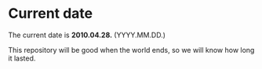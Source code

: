 # Current date

The current date is **2010.04.28.** (YYYY.MM.DD.)

This repository will be good when the world ends, so we will know how long it lasted.